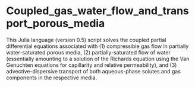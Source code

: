 # Coupled_gas_water_flow_and_transport_porous_media
This Julia language (version 0.5) script solves the coupled partial differential equations associated with (1) compressible gas flow in partially water-saturated porous media, (2) partially-saturated flow of water (essentially amounting to a solution of the Richards equation using the Van Genuchten equations for capillarity and relative permeability), and (3) advective-dispersive transport of both aqueous-phase solutes and gas components in the respective media.
